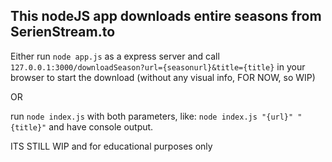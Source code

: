 ## This nodeJS app downloads entire seasons from SerienStream.to 

Either run `node app.js` as a express server and call `127.0.0.1:3000/downloadSeason?url={seasonurl}&title={title}` in your browser to start the download (without any visual info, FOR NOW, so WIP)

OR

run `node index.js` with both parameters, like: `node index.js "{url}" "{title}"` and have console output.


ITS STILL WIP and for educational purposes only

